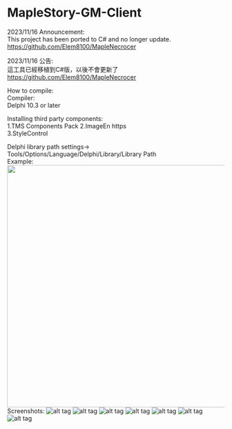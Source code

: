 # MapleStory-GM-Client
2023/11/16 Announcement:   
This project has been ported to C# and no longer update.   
https://github.com/Elem8100/MapleNecrocer

2023/11/16 公告:   
這工具已經移植到C#版，以後不會更新了   
https://github.com/Elem8100/MapleNecrocer 


How to compile:                           
Compiler:  
Delphi 10.3 or later

Installing third party components:                                 
1.TMS Components Pack 
2.ImageEn https                                                                                 
3.StyleControl                                           

Delphi library  path settings->
Tools/Options/Language/Delphi/Library/Library Path                                  
Example:                               
<img src="https://i.imgur.com//xpLHqHI.jpg" width="700" height="561">   
Screenshots:
![alt tag](https://i.imgur.com/zr8EXFy.jpg"")
![alt tag](https://i.imgur.com/bfg2x8K.jpg"")
![alt tag](https://i.imgur.com/6Lkjkfv.jpg"")
![alt tag](https://i.imgur.com/Vep2nUb.jpg"")
![alt tag](https://i.imgur.com/xJo1foC.jpg"")
![alt tag](https://i.imgur.com/vB4bceS.jpg " ")
![alt tag](https://i.imgur.com/VbfDRVw.jpg "")

